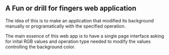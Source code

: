 ## A Fun or drill for fingers web application

The idea of this is to make an application that modified its background manually or programatically with the specified operation.

The main essence of this web app is to have a single page interface asking for inital RGB values and operation type needed to modify the values controlling the background color.